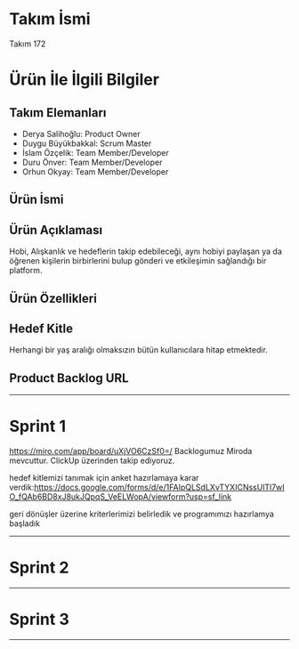 # **Takım İsmi**

Takım 172

# Ürün İle İlgili Bilgiler

## Takım Elemanları


- Derya Salihoğlu: Product Owner
- Duygu Büyükbakkal: Scrum Master
- İslam Özçelik: Team Member/Developer
- Duru Önver: Team Member/Developer
- Orhun Okyay: Team Member/Developer

## Ürün İsmi



## Ürün Açıklaması
Hobi, Alışkanlık ve hedeflerin takip edebileceği, aynı hobiyi paylaşan ya da öğrenen kişilerin birbirlerini bulup gönderi ve etkileşimin sağlandığı bir platform.


## Ürün Özellikleri



## Hedef Kitle
Herhangi bir yaş aralığı olmaksızın bütün kullanıcılara hitap etmektedir.


## Product Backlog URL



---

# Sprint 1
https://miro.com/app/board/uXjVO6CzSf0=/
Backlogumuz Miroda mevcuttur. ClickUp üzerinden takip ediyoruz.

 hedef kitlemizi tanımak için anket hazırlamaya karar verdik:https://docs.google.com/forms/d/e/1FAIpQLSdLXvTYXICNssUlTl7wIO_fQAb6BD8xJ8ukJQpqS_VeELWopA/viewform?usp=sf_link
 
 geri dönüşler üzerine kriterlerimizi belirledik ve programımızı hazırlamya başladık

---

# Sprint 2


---

# Sprint 3

---
